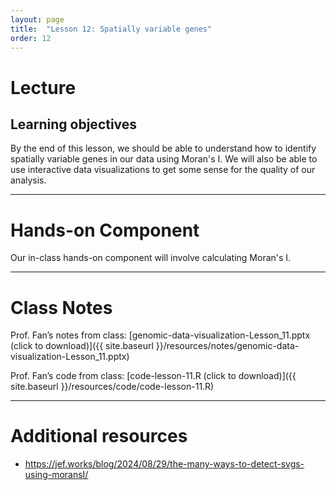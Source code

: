 ```yaml
---
layout: page
title:  "Lesson 12: Spatially variable genes"
order: 12
---
```


# Lecture

## Learning objectives

By the end of this lesson, we should be able to understand how to identify spatially variable genes in our data using Moran's I. We will also be able to use interactive data visualizations to get some sense for the quality of our analysis.

---

# Hands-on Component

Our in-class hands-on component will involve calculating Moran's I. 

---

# Class Notes

Prof. Fan’s notes from class: [genomic-data-visualization-Lesson_11.pptx (click to download)]({{ site.baseurl }}/resources/notes/genomic-data-visualization-Lesson_11.pptx)

Prof. Fan’s code from class: [code-lesson-11.R (click to download)]({{ site.baseurl }}/resources/code/code-lesson-11.R)

---

# Additional resources
- https://jef.works/blog/2024/08/29/the-many-ways-to-detect-svgs-using-moransI/
